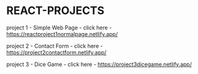 # REACT-PROJECTS
project 1 - Simple Web Page - click here - https://reactproject1normalpage.netlify.app/


project 2 - Contact Form - click here - https://project2contactform.netlify.app/


project 3 - Dice Game - click here - https://project3dicegame.netlify.app/

